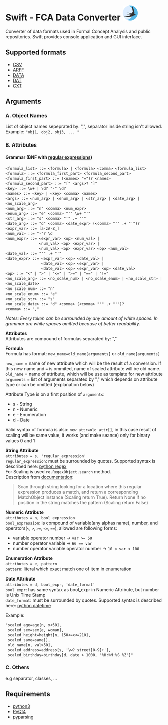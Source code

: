# **Swift - FCA Data Converter** ![](swift_fca/resources/images/swift_icon.ico?raw=true "Swift FCA")

Converter of data formats used in Formal Concept Analysis and public repositories. Swift provides console application and GUI interface.  

## Supported formats
* [CSV](https://en.wikipedia.org/wiki/Comma-separated_values) 
* [ARFF](http://weka.wikispaces.com/ARFF+%28book+version%29)
* [DATA](http://www.cs.washington.edu/dm/vfml/appendixes/c45.htm)
* [DAT](http://fcalgs.sourceforge.net/format.html)
* [CXT](http://www.upriss.org.uk/fca/fcafileformats.html#Burmeister)

## Arguments

### A. Object Names
List of object names sepeprated by: ",", separator inside string isn't allowed.  
Example: `"obj1, obj2, obj3, ... "`  

### B. Attributes  

#### Grammar (BNF with [regular expressions](https://docs.python.org/2/library/re.html))

```
<formula_list> ::= <formula> | <formula> <comma> <formula_list>
<formula> ::= <formula_first_part> <formula_second_part>
<formula_first_part> ::= (<names> "=")? <names>
<formula_second_part> ::= "[" <args>? "]"
<key> ::= \w+ | \d? "-" \d?
<names> ::= <key> | <key> <comma> <names>
<args> ::= <num_arg> | <enum_arg> | <str_arg> | <date_arg> | <no_scale_arg>
<num_arg> ::= "n" <comma> <num_expr>
<enum_arg> ::= "e" <comma> "'" \w+ "'"
<str_arg> ::= "s" <comma> "'" .+ "'"
<date_arg> ::= "d" <comma> <date_expr> (<comma> "'" .+ "'")?
<expr_var> ::= [a-zA-Z_]
<num_val> ::= "-"? \d
<num_expr> ::= <expr_var> <op> <num_val> |
               <num_val> <op> <expr_var> |
               <num_val> <op> <expr_var> <op> <num_val>
<date_val> ::= "'" .+ "'"
<date_expr> ::= <expr_var> <op> <date_val> |
                <date_val> <op> <expr_var> |
                <date_val> <op> <expr_var> <op> <date_val>
<op> ::= "<" | ">" | "<=" | ">=" | "==" | "!="
<no_scale_arg> ::= <no_scale_num> | <no_scale_enum> | <no_scale_str> | <no_scale_date>
<no_scale_num> ::= "n"
<no_scale_enum> ::= "e"
<no_scale_str> ::= "s"
<no_scale_date> ::= "d" <comma> (<comma> "'" .+ "'")?
<comma> ::= ","
```
*Notes: Every token can be surrounded by any amount of white spaces. In grammar are white spaces omitted because of better readability.*  

**Attributes**  
Attributes are compound of formulas separated by: ","  

**Formula**  
Formula has format: `new_name=old_name[arguments]` or `old_name[arguments]`  

`new_name` = name of new attribute which will be the result of a conversion. If this new name and `=` is ommited, name of scaled attribute will be old name.  
`old_name` = name of attribute, which will be use as template for new attribute  
`arguments` = list of arguments separated by "," which depends on attribute type or can be omitted (explanation below)  

Attribute Type is on a first position of `arguments`:

* s - String
* n - Numeric
* e - Enumeration 
* d - Date  

Valid syntax of formula is also: `new_attr=old_attr[]`, in this case result of scaling will be same value, it works (and make seance) only for binary values 0 and 1  

**String Attribute**  
`attributes = s, 'regular_expression'`   
`regular_expression`: must be surrounded by quotes. Supported syntax is described here: [python regex](https://docs.python.org/2/library/re.html)  
For Scaling is used `re.RegexObject.search` method.  
Description from [documentation](https://docs.python.org/2/library/re.html#re.RegexObject.search):  
> Scan through string looking for a location where this regular expression produces a match, and return a corresponding MatchObject instance (Scaling return True). Return None if no position in the string matches the pattern (Scaling return False)  

**Numeric Attribute**  
`attributes = n, bool_expression`  
`bool_expression`: is compound of variable(any alphas name), number, and operators(`<`, `>`, `>=`, `<=`, `==`), allowed are following forms:

* variable operator number -> `var >= 50`
* number operator variable -> `66 == var`
* number operator variable operator number -> `10 < var < 100`

**Enumeration Attribute**  
`attributes = e, pattern`  
`pattern`: literal which exact match one of item in enumeration  

**Date Attribute**  
`attributes = d, bool_expr, 'date_format'`  
`bool_expr`: has same syntax as bool_expr in Numeric Attribute, but number is Unix Time Stamp  
`date_format`: must be surrounded by quotes. Supported syntax is described here: [python datetime](https://docs.python.org/2/library/datetime.html#module-datetime)
 
Example: 
```
"scaled_age=age[n, x<50], 
 scaled_sex=sex[e, woman], 
 scaled_height=height[n, 150<=x<=210],  
 scaled_same=same[],
 old_name[n, val>50], 
 scaled_address=address[s, '\w? street[0-9]+'],
 scaled_birthday=birthday[d, date > 1000, '%H:%M:%S %Z']"
```

### C. Others
e.g separator, classes,  ...


## Requirements
* [python3](https://www.python.org/)
* [PyQt4](http://www.riverbankcomputing.co.uk/software/pyqt/intro)
* [pyparsing](https://pyparsing.wikispaces.com/)
